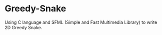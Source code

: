 # Greedy-Snake
Using C language and SFML (Simple and Fast Multimedia Library) to write 2D Greedy Snake.
